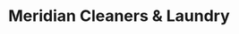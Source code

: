 ---
title: "Meridian Cleaners & Laundry"
url: /gilbert/meridian-cleaners-und-laundry/
shop: Wäscherei
---